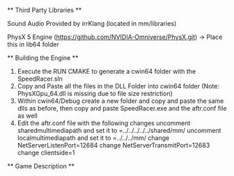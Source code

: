 ** Third Party Libraries **

Sound Audio Provided by irrKlang (located in mm/libraries)

PhysX 5 Engine (https://github.com/NVIDIA-Omniverse/PhysX.git) -> Place this in lib64 folder

** Building the Engine ** 
1. Execute the RUN CMAKE to generate a cwin64 folder with the SpeedRacer.sln
2. Copy and Paste all the files in the DLL Folder into cwin64 folder (Note: PhysXGpu_64.dll is missing due to file size restriction)
3. Within cwin64/Debug create a new folder and copy and paste the same dlls as before, then copy and paste SpeedRacer.exe and the aftr.conf file as well
4. Edit the aftr.conf file with the following changes
     uncomment sharedmultimediapath and set it to =../../../../../shared/mm/
     uncomment localmultimediapath and set it to =../../../mm/
     change NetServerListenPort=12684
     change NetServerTransmitPort=12683
     change clientside=1

** Game Description ** 

